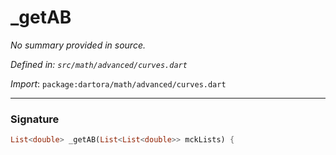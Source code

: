# _getAB

_No summary provided in source._

_Defined in: `src/math/advanced/curves.dart`_

_Import_: `package:dartora/math/advanced/curves.dart`

---

### Signature

```dart
List<double> _getAB(List<List<double>> mckLists) {
```
